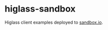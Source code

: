 # higlass-sandbox
Higlass client examples deployed to [sandbox.io](https://codesandbox.io/s/github/higlass/higlass-sandbox).
